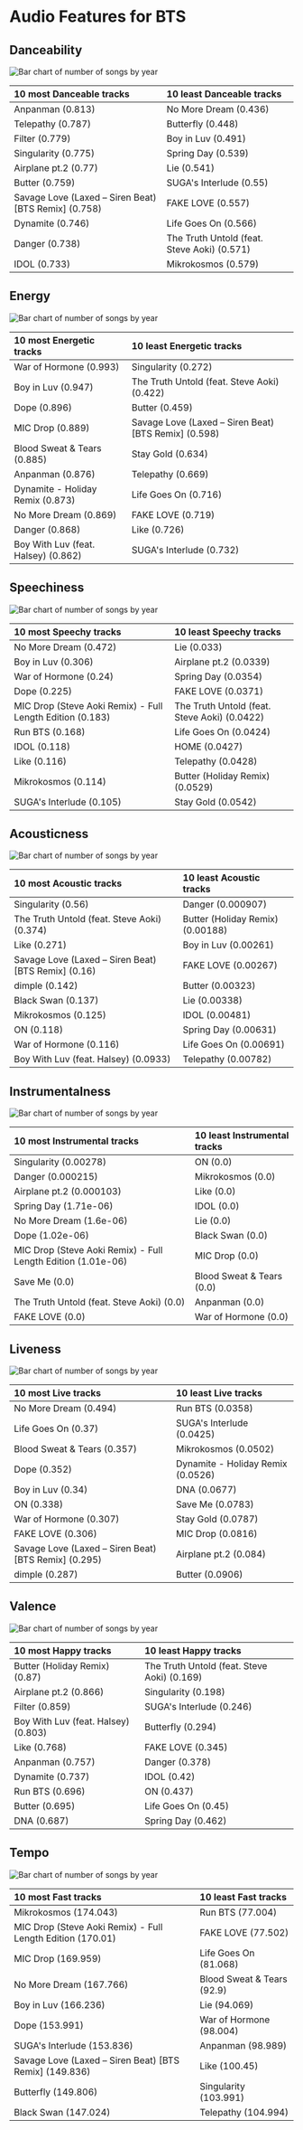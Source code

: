 # Audio Features for BTS

## Danceability

![Bar chart of number of songs by year](../../images/artists/bts/audio_features/audio_danceability/distribution.png)

| 10 most Danceable tracks | 10 least Danceable tracks |
|:---|:---|
| Anpanman (0.813) | No More Dream (0.436) |
| Telepathy (0.787) | Butterfly (0.448) |
| Filter (0.779) | Boy in Luv (0.491) |
| Singularity (0.775) | Spring Day (0.539) |
| Airplane pt.2 (0.77) | Lie (0.541) |
| Butter (0.759) | SUGA's Interlude (0.55) |
| Savage Love (Laxed – Siren Beat) [BTS Remix] (0.758) | FAKE LOVE (0.557) |
| Dynamite (0.746) | Life Goes On (0.566) |
| Danger (0.738) | The Truth Untold (feat. Steve Aoki) (0.571) |
| IDOL (0.733) | Mikrokosmos (0.579) |

## Energy

![Bar chart of number of songs by year](../../images/artists/bts/audio_features/audio_energy/distribution.png)

| 10 most Energetic tracks | 10 least Energetic tracks |
|:---|:---|
| War of Hormone (0.993) | Singularity (0.272) |
| Boy in Luv (0.947) | The Truth Untold (feat. Steve Aoki) (0.422) |
| Dope (0.896) | Butter (0.459) |
| MIC Drop (0.889) | Savage Love (Laxed – Siren Beat) [BTS Remix] (0.598) |
| Blood Sweat & Tears (0.885) | Stay Gold (0.634) |
| Anpanman (0.876) | Telepathy (0.669) |
| Dynamite - Holiday Remix (0.873) | Life Goes On (0.716) |
| No More Dream (0.869) | FAKE LOVE (0.719) |
| Danger (0.868) | Like (0.726) |
| Boy With Luv (feat. Halsey) (0.862) | SUGA's Interlude (0.732) |

## Speechiness

![Bar chart of number of songs by year](../../images/artists/bts/audio_features/audio_speechiness/distribution.png)

| 10 most Speechy tracks | 10 least Speechy tracks |
|:---|:---|
| No More Dream (0.472) | Lie (0.033) |
| Boy in Luv (0.306) | Airplane pt.2 (0.0339) |
| War of Hormone (0.24) | Spring Day (0.0354) |
| Dope (0.225) | FAKE LOVE (0.0371) |
| MIC Drop (Steve Aoki Remix) - Full Length Edition (0.183) | The Truth Untold (feat. Steve Aoki) (0.0422) |
| Run BTS (0.168) | Life Goes On (0.0424) |
| IDOL (0.118) | HOME (0.0427) |
| Like (0.116) | Telepathy (0.0428) |
| Mikrokosmos (0.114) | Butter (Holiday Remix) (0.0529) |
| SUGA's Interlude (0.105) | Stay Gold (0.0542) |

## Acousticness

![Bar chart of number of songs by year](../../images/artists/bts/audio_features/audio_acousticness/distribution.png)

| 10 most Acoustic tracks | 10 least Acoustic tracks |
|:---|:---|
| Singularity (0.56) | Danger (0.000907) |
| The Truth Untold (feat. Steve Aoki) (0.374) | Butter (Holiday Remix) (0.00188) |
| Like (0.271) | Boy in Luv (0.00261) |
| Savage Love (Laxed – Siren Beat) [BTS Remix] (0.16) | FAKE LOVE (0.00267) |
| dimple (0.142) | Butter (0.00323) |
| Black Swan (0.137) | Lie (0.00338) |
| Mikrokosmos (0.125) | IDOL (0.00481) |
| ON (0.118) | Spring Day (0.00631) |
| War of Hormone (0.116) | Life Goes On (0.00691) |
| Boy With Luv (feat. Halsey) (0.0933) | Telepathy (0.00782) |

## Instrumentalness

![Bar chart of number of songs by year](../../images/artists/bts/audio_features/audio_instrumentalness/distribution.png)

| 10 most Instrumental tracks | 10 least Instrumental tracks |
|:---|:---|
| Singularity (0.00278) | ON (0.0) |
| Danger (0.000215) | Mikrokosmos (0.0) |
| Airplane pt.2 (0.000103) | Like (0.0) |
| Spring Day (1.71e-06) | IDOL (0.0) |
| No More Dream (1.6e-06) | Lie (0.0) |
| Dope (1.02e-06) | Black Swan (0.0) |
| MIC Drop (Steve Aoki Remix) - Full Length Edition (1.01e-06) | MIC Drop (0.0) |
| Save Me (0.0) | Blood Sweat & Tears (0.0) |
| The Truth Untold (feat. Steve Aoki) (0.0) | Anpanman (0.0) |
| FAKE LOVE (0.0) | War of Hormone (0.0) |

## Liveness

![Bar chart of number of songs by year](../../images/artists/bts/audio_features/audio_liveness/distribution.png)

| 10 most Live tracks | 10 least Live tracks |
|:---|:---|
| No More Dream (0.494) | Run BTS (0.0358) |
| Life Goes On (0.37) | SUGA's Interlude (0.0425) |
| Blood Sweat & Tears (0.357) | Mikrokosmos (0.0502) |
| Dope (0.352) | Dynamite - Holiday Remix (0.0526) |
| Boy in Luv (0.34) | DNA (0.0677) |
| ON (0.338) | Save Me (0.0783) |
| War of Hormone (0.307) | Stay Gold (0.0787) |
| FAKE LOVE (0.306) | MIC Drop (0.0816) |
| Savage Love (Laxed – Siren Beat) [BTS Remix] (0.295) | Airplane pt.2 (0.084) |
| dimple (0.287) | Butter (0.0906) |

## Valence

![Bar chart of number of songs by year](../../images/artists/bts/audio_features/audio_valence/distribution.png)

| 10 most Happy tracks | 10 least Happy tracks |
|:---|:---|
| Butter (Holiday Remix) (0.87) | The Truth Untold (feat. Steve Aoki) (0.169) |
| Airplane pt.2 (0.866) | Singularity (0.198) |
| Filter (0.859) | SUGA's Interlude (0.246) |
| Boy With Luv (feat. Halsey) (0.803) | Butterfly (0.294) |
| Like (0.768) | FAKE LOVE (0.345) |
| Anpanman (0.757) | Danger (0.378) |
| Dynamite (0.737) | IDOL (0.42) |
| Run BTS (0.696) | ON (0.437) |
| Butter (0.695) | Life Goes On (0.45) |
| DNA (0.687) | Spring Day (0.462) |

## Tempo

![Bar chart of number of songs by year](../../images/artists/bts/audio_features/audio_tempo/distribution.png)

| 10 most Fast tracks | 10 least Fast tracks |
|:---|:---|
| Mikrokosmos (174.043) | Run BTS (77.004) |
| MIC Drop (Steve Aoki Remix) - Full Length Edition (170.01) | FAKE LOVE (77.502) |
| MIC Drop (169.959) | Life Goes On (81.068) |
| No More Dream (167.766) | Blood Sweat & Tears (92.9) |
| Boy in Luv (166.236) | Lie (94.069) |
| Dope (153.991) | War of Hormone (98.004) |
| SUGA's Interlude (153.836) | Anpanman (98.989) |
| Savage Love (Laxed – Siren Beat) [BTS Remix] (149.836) | Like (100.45) |
| Butterfly (149.806) | Singularity (103.991) |
| Black Swan (147.024) | Telepathy (104.994) |
